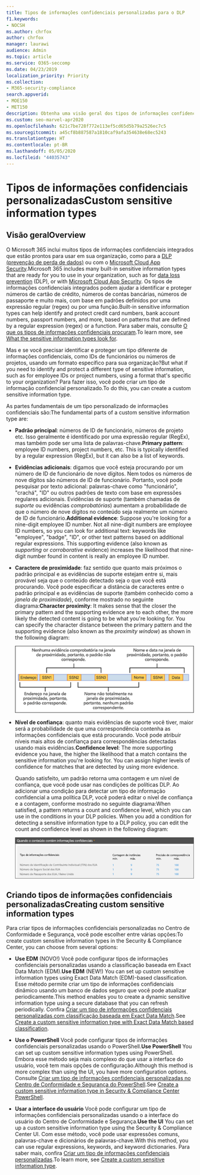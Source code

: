```yaml
---
title: Tipos de informações confidenciais personalizadas para o DLP
f1.keywords:
- NOCSH
ms.author: chrfox
author: chrfox
manager: laurawi
audience: Admin
ms.topic: article
ms.service: O365-seccomp
ms.date: 04/23/2019
localization_priority: Priority
ms.collection:
- M365-security-compliance
search.appverid:
- MOE150
- MET150
description: Obtenha uma visão geral dos tipos de informações confidenciais personalizados para a prevenção contra perda de dados (DLP), como o padrão principal, a proximidade de caractere e o nível de confiança.
ms.custom: seo-marvel-apr2020
ms.openlocfilehash: 621c7be728f772e113ef5cd65d5b79a2526ec7c5
ms.sourcegitcommit: a45cf8b887587a1810caf9afa354638e68ec5243
ms.translationtype: HT
ms.contentlocale: pt-BR
ms.lasthandoff: 05/05/2020
ms.locfileid: "44035743"
---
```

# <a name="custom-sensitive-information-types"></a><span data-ttu-id="95f3a-103">Tipos de informações confidenciais personalizadas</span><span class="sxs-lookup"><span data-stu-id="95f3a-103">Custom sensitive information types</span></span>

## <a name="overview"></a><span data-ttu-id="95f3a-104">Visão geral</span><span class="sxs-lookup"><span data-stu-id="95f3a-104">Overview</span></span>

<span data-ttu-id="95f3a-105">O Microsoft 365 inclui muitos tipos de informações confidenciais integrados que estão prontos para usar em sua organização, como para a [DLP (prevenção de perda de dados)](data-loss-prevention-policies.md) ou com o [Microsoft Cloud App Security](https://docs.microsoft.com/cloud-app-security).</span><span class="sxs-lookup"><span data-stu-id="95f3a-105">Microsoft 365 includes many built-in sensitive information types that are ready for you to use in your organization, such as for [data loss prevention](data-loss-prevention-policies.md) (DLP), or with [Microsoft Cloud App Security](https://docs.microsoft.com/cloud-app-security).</span></span> <span data-ttu-id="95f3a-106">Os tipos de informações confidenciais integrados podem ajudar a identificar e proteger números de cartão de crédito, números de contas bancárias, números de passaporte e muito mais, com base em padrões definidos por uma expressão regular (regex) ou por uma função.</span><span class="sxs-lookup"><span data-stu-id="95f3a-106">Built-in sensitive information types can help identify and protect credit card numbers, bank account numbers, passport numbers, and more, based on patterns that are defined by a regular expression (regex) or a function.</span></span> <span data-ttu-id="95f3a-107">Para saber mais, consulte [O que os tipos de informações confidenciais procuram](what-the-sensitive-information-types-look-for.md).</span><span class="sxs-lookup"><span data-stu-id="95f3a-107">To learn more, see [What the sensitive information types look for](what-the-sensitive-information-types-look-for.md).</span></span>

<span data-ttu-id="95f3a-108">Mas e se você precisar identificar e proteger um tipo diferente de informações confidenciais, como IDs de funcionários ou números de projetos, usando um formato específico para sua organização?</span><span class="sxs-lookup"><span data-stu-id="95f3a-108">But what if you need to identify and protect a different type of sensitive information, such as for employee IDs or project numbers, using a format that's specific to your organization?</span></span> <span data-ttu-id="95f3a-109">Para fazer isso, você pode criar um tipo de informação confidencial personalizado.</span><span class="sxs-lookup"><span data-stu-id="95f3a-109">To do this, you can create a custom sensitive information type.</span></span>

<span data-ttu-id="95f3a-110">As partes fundamentais de um tipo personalizado de informações confidenciais são:</span><span class="sxs-lookup"><span data-stu-id="95f3a-110">The fundamental parts of a custom sensitive information type are:</span></span>

- <span data-ttu-id="95f3a-111">**Padrão principal**: números de ID de funcionário, números de projeto etc. Isso geralmente é identificado por uma expressão regular (RegEx), mas também pode ser uma lista de palavras-chave.</span><span class="sxs-lookup"><span data-stu-id="95f3a-111">**Primary pattern**: employee ID numbers, project numbers, etc. This is typically identified by a regular expression (RegEx), but it can also be a list of keywords.</span></span>

- <span data-ttu-id="95f3a-p103">**Evidências adicionais**: digamos que você esteja procurando por um número de ID de funcionário de nove dígitos. Nem todos os números de nove dígitos são números de ID de funcionário. Portanto, você pode pesquisar por texto adicional: palavras-chave como "funcionário", "crachá", "ID" ou outros padrões de texto com base em expressões regulares adicionais. Evidências de suporte (também chamadas de _suporte_ ou evidências _comprobatórias_) aumentam a probabilidade de que o número de nove dígitos no conteúdo seja realmente um número de ID de funcionário.</span><span class="sxs-lookup"><span data-stu-id="95f3a-p103">**Additional evidence**: Suppose you're looking for a nine-digit employee ID number. Not all nine-digit numbers are employee ID numbers, so you can look for additional text: keywords like "employee", "badge", "ID", or other text patterns based on additional regular expressions. This supporting evidence (also known as _supporting_ or _corroborative_ evidence) increases the likelihood that nine-digit number found in content is really an employee ID number.</span></span>

- <span data-ttu-id="95f3a-p104">**Caractere de proximidade**: faz sentido que quanto mais próximos o padrão principal e as evidências de suporte estejam entre si, mais provável seja que o conteúdo detectado seja o que você está procurando. Você pode especificar a distância de caracteres entre o padrão principal e as evidências de suporte (também conhecido como a _janela de proximidade_), conforme mostrado no seguinte diagrama:</span><span class="sxs-lookup"><span data-stu-id="95f3a-p104">**Character proximity**: It makes sense that the closer the primary pattern and the supporting evidence are to each other, the more likely the detected content is going to be what you're looking for. You can specify the character distance between the primary pattern and the supporting evidence (also known as the _proximity window_) as shown in the following diagram:</span></span>

    ![Diagrama da janela de proximidade e evidências comprobatórias](../media/dc68e38e-dfa1-45b8-b204-89c8ba121f96.png)

- <span data-ttu-id="95f3a-p105">**Nível de confiança**: quanto mais evidências de suporte você tiver, maior será a probabilidade de que uma correspondência contenha as informações confidenciais que está procurando. Você pode atribuir níveis mais altos de confiança para correspondências detectadas usando mais evidências.</span><span class="sxs-lookup"><span data-stu-id="95f3a-p105">**Confidence level**: The more supporting evidence you have, the higher the likelihood that a match contains the sensitive information you're looking for. You can assign higher levels of confidence for matches that are detected by using more evidence.</span></span>

  <span data-ttu-id="95f3a-p106">Quando satisfeito, um padrão retorna uma contagem e um nível de confiança, que você pode usar nas condições de políticas DLP. Ao adicionar uma condição para detectar um tipo de informação confidencial a uma política DLP, você poderá editar o nível de confiança e a contagem, conforme mostrado no seguinte diagrama:</span><span class="sxs-lookup"><span data-stu-id="95f3a-p106">When satisfied, a pattern returns a count and confidence level, which you can use in the conditions in your DLP policies. When you add a condition for detecting a sensitive information type to a DLP policy, you can edit the count and confidence level as shown in the following diagram:</span></span>

    ![Contagem de instâncias e opções de precisão de correspondência](../media/11d0b51e-7c3f-4cc6-96d8-b29bcdae1aeb.png)

## <a name="creating-custom-sensitive-information-types"></a><span data-ttu-id="95f3a-123">Criando tipos de informações confidenciais personalizadas</span><span class="sxs-lookup"><span data-stu-id="95f3a-123">Creating custom sensitive information types</span></span>

<span data-ttu-id="95f3a-124">Para criar tipos de informações confidenciais personalizadas no Centro de Conformidade e Segurança, você pode escolher entre várias opções:</span><span class="sxs-lookup"><span data-stu-id="95f3a-124">To create custom sensitive information types in the Security & Compliance Center, you can choose from several options:</span></span>

- <span data-ttu-id="95f3a-125">**Use EDM** (NOVO!) Você pode configurar tipos de informações confidenciais personalizadas usando a classificação baseada em Exact Data Match (EDM).</span><span class="sxs-lookup"><span data-stu-id="95f3a-125">**Use EDM** (NEW!) You can set up custom sensitive information types using Exact Data Match (EDM)-based classification.</span></span> <span data-ttu-id="95f3a-126">Esse método permite criar um tipo de informações confidenciais dinâmico usando um banco de dados seguro que você pode atualizar periodicamente.</span><span class="sxs-lookup"><span data-stu-id="95f3a-126">This method enables you to create a dynamic sensitive information type using a secure database that you can refresh periodically.</span></span> <span data-ttu-id="95f3a-127">Confira [Criar um tipo de informações confidenciais personalizadas com classificação baseada em Exact Data Match](create-custom-sensitive-information-types-with-exact-data-match-based-classification.md).</span><span class="sxs-lookup"><span data-stu-id="95f3a-127">See [Create a custom sensitive information type with Exact Data Match based classification](create-custom-sensitive-information-types-with-exact-data-match-based-classification.md).</span></span>

- <span data-ttu-id="95f3a-128">**Use o PowerShell** Você pode configurar tipos de informações confidenciais personalizadas usando o PowerShell.</span><span class="sxs-lookup"><span data-stu-id="95f3a-128">**Use PowerShell** You can set up custom sensitive information types using PowerShell.</span></span> <span data-ttu-id="95f3a-129">Embora esse método seja mais complexo do que usar a interface do usuário, você tem mais opções de configuração.</span><span class="sxs-lookup"><span data-stu-id="95f3a-129">Although this method is more complex than using the UI, you have more configuration options.</span></span> <span data-ttu-id="95f3a-130">Consulte [Criar um tipo de informações confidenciais personalizadas no Centro de Conformidade e Segurança do PowerShell](create-a-custom-sensitive-information-type-in-scc-powershell.md).</span><span class="sxs-lookup"><span data-stu-id="95f3a-130">See [Create a custom sensitive information type in Security & Compliance Center PowerShell](create-a-custom-sensitive-information-type-in-scc-powershell.md).</span></span>

- <span data-ttu-id="95f3a-131">**Usar a interface do usuário** Você pode configurar um tipo de informações confidenciais personalizadas usando o a interface do usuário do Centro de Conformidade e Segurança.</span><span class="sxs-lookup"><span data-stu-id="95f3a-131">**Use the UI** You can set up a custom sensitive information type using the Security & Compliance Center UI.</span></span> <span data-ttu-id="95f3a-132">Com esse método, você pode usar expressões comuns, palavras-chave e dicionários de palavras-chave.</span><span class="sxs-lookup"><span data-stu-id="95f3a-132">With this method, you can use regular expressions, keywords, and keyword dictionaries.</span></span> <span data-ttu-id="95f3a-133">Para saber mais, confira [Criar um tipo de informações confidenciais personalizadas](create-a-custom-sensitive-information-type.md).</span><span class="sxs-lookup"><span data-stu-id="95f3a-133">To learn more, see [Create a custom sensitive information type](create-a-custom-sensitive-information-type.md).</span></span>



